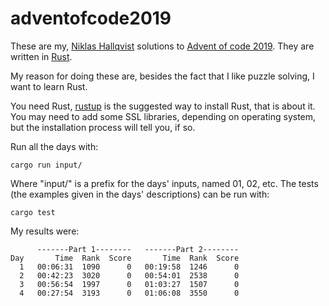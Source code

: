 # adventofcode2019
These are my, [Niklas Hallqvist](https://github.com/niklasha) solutions to
[Advent of code 2019](https://adventofcode.com/2019).
They are written in [Rust](https://rust-lang.org).

My reason for doing these are, besides the fact that I like puzzle solving, I want to learn Rust.

You need Rust, [rustup](https://rustup.rs/) is the suggested way to install Rust, that is about it.  You may need to add some SSL libraries, depending on operating system, but the installation process will tell you, if so.

Run all the days with:
```
cargo run input/
```

Where "input/" is a prefix for the days' inputs, named 01, 02, etc.
The tests (the examples given in the days' descriptions) can be run with:
```
cargo test
```

My results were:
```
      -------Part 1--------   -------Part 2--------
Day       Time  Rank  Score       Time  Rank  Score
  1   00:06:31  1090      0   00:19:58  1246      0
  2   00:42:23  3020      0   00:54:01  2538      0
  3   00:56:54  1997      0   01:03:27  1507      0
  4   00:27:54  3193      0   01:06:08  3550      0
```
